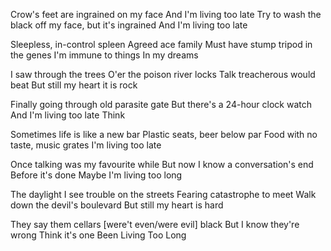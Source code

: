 Crow's feet are ingrained on my face
And I'm living too late
Try to wash the black off my face, but it's ingrained
And I'm living too late

Sleepless, in-control spleen
Agreed ace family
Must have stump tripod in the genes
I'm immune to things
In my dreams

I saw through the trees
O'er the poison river locks
Talk treacherous would beat
But still my heart it is rock

Finally going through old parasite gate
But there's a 24-hour clock watch
And I'm living too late
Think

Sometimes life is like a new bar
Plastic seats, beer below par
Food with no taste, music grates
I'm living too late

Once talking was my favourite while
But now I know a conversation's end
Before it's done
Maybe I'm living too long

The daylight
I see trouble on the streets
Fearing catastrophe to meet
Walk down the devil's boulevard
But still my heart is hard

They say them cellars [were't even/were evil] black
But I know they're wrong
Think it's one
Been
Living Too Long